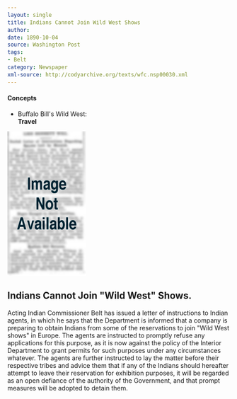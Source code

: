 ```yaml
---
layout: single
title: Indians Cannot Join Wild West Shows
author: 
date: 1890-10-04
source: Washington Post
tags:
- Belt
category: Newspaper
xml-source: http://codyarchive.org/texts/wfc.nsp00030.xml
---
```

<div class="concepts">
    <h4>Concepts</h4>
    <div class="keywords">
        <ul>
            <li>
                <span title="BBWW:Travel" style="background-color: transparent;">
                    <a title="BBWW:Travel" onmouseover="highlightSpan(this.getAttribute('title'))">
                        Buffalo Bill's Wild West:
                        <br />
                        <strong>Travel</strong>
                    </a>  
                </span>
            </li>
        </ul>
    </div>
</div>

![Image not available](/figures/default_document.png "Image not available")

## Indians Cannot Join "Wild West" Shows.

Acting Indian Commissioner Belt has issued a letter of instructions to Indian agents, in which he says that the Department is informed that a company is preparing to obtain Indians from some of the reservations to join "Wild West shows" in Europe. The agents are instructed to promptly refuse any applications for this purpose, as it is now against the policy of the Interior Department to grant permits for such purposes under any circumstances whatever. The agents are further instructed to lay the matter before their respective tribes and advice them that if any of the Indians should hereafter attempt to leave their reservation for exhibition purposes, it will be regarded as an open defiance of the authority of the Government, and that prompt measures will be adopted to detain them.